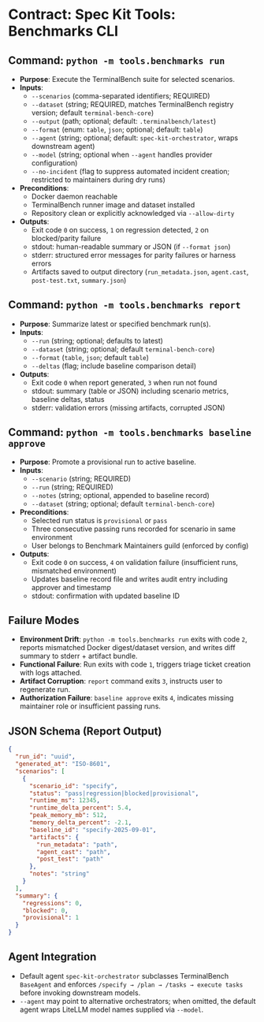 # Contract: Spec Kit Tools: Benchmarks CLI

## Command: `python -m tools.benchmarks run`
- **Purpose**: Execute the TerminalBench suite for selected scenarios.
- **Inputs**:
  - `--scenarios` (comma-separated identifiers; REQUIRED)
  - `--dataset` (string; REQUIRED, matches TerminalBench registry version; default `terminal-bench-core`)
  - `--output` (path; optional; default: `.terminalbench/latest`)
  - `--format` (enum: `table`, `json`; optional; default: `table`)
  - `--agent` (string; optional; default: `spec-kit-orchestrator`, wraps downstream agent)
  - `--model` (string; optional when `--agent` handles provider configuration)
  - `--no-incident` (flag to suppress automated incident creation; restricted to maintainers during dry runs)
- **Preconditions**:
  - Docker daemon reachable
  - TerminalBench runner image and dataset installed
  - Repository clean or explicitly acknowledged via `--allow-dirty`
- **Outputs**:
  - Exit code `0` on success, `1` on regression detected, `2` on blocked/parity failure
  - stdout: human-readable summary or JSON (if `--format json`)
  - stderr: structured error messages for parity failures or harness errors
  - Artifacts saved to output directory (`run_metadata.json`, `agent.cast`, `post-test.txt`, `summary.json`)

## Command: `python -m tools.benchmarks report`
- **Purpose**: Summarize latest or specified benchmark run(s).
- **Inputs**:
  - `--run` (string; optional; defaults to latest)
  - `--dataset` (string; optional; default `terminal-bench-core`)
  - `--format` (`table`, `json`; default `table`)
  - `--deltas` (flag; include baseline comparison detail)
- **Outputs**:
  - Exit code `0` when report generated, `3` when run not found
  - stdout: summary (table or JSON) including scenario metrics, baseline deltas, status
  - stderr: validation errors (missing artifacts, corrupted JSON)

## Command: `python -m tools.benchmarks baseline approve`
- **Purpose**: Promote a provisional run to active baseline.
- **Inputs**:
  - `--scenario` (string; REQUIRED)
  - `--run` (string; REQUIRED)
  - `--notes` (string; optional, appended to baseline record)
  - `--dataset` (string; optional; default `terminal-bench-core`)
- **Preconditions**:
  - Selected run status is `provisional` or `pass`
  - Three consecutive passing runs recorded for scenario in same environment
  - User belongs to Benchmark Maintainers guild (enforced by config)
- **Outputs**:
  - Exit code `0` on success, `4` on validation failure (insufficient runs, mismatched environment)
  - Updates baseline record file and writes audit entry including approver and timestamp
  - stdout: confirmation with updated baseline ID

## Failure Modes
- **Environment Drift**: `python -m tools.benchmarks run` exits with code `2`, reports mismatched Docker digest/dataset version, and writes diff summary to stderr + artifact bundle.
- **Functional Failure**: Run exits with code `1`, triggers triage ticket creation with logs attached.
- **Artifact Corruption**: `report` command exits `3`, instructs user to regenerate run.
- **Authorization Failure**: `baseline approve` exits `4`, indicates missing maintainer role or insufficient passing runs.

## JSON Schema (Report Output)
```json
{
  "run_id": "uuid",
  "generated_at": "ISO-8601",
  "scenarios": [
    {
      "scenario_id": "specify",
      "status": "pass|regression|blocked|provisional",
      "runtime_ms": 12345,
      "runtime_delta_percent": 5.4,
      "peak_memory_mb": 512,
      "memory_delta_percent": -2.1,
      "baseline_id": "specify-2025-09-01",
      "artifacts": {
        "run_metadata": "path",
        "agent_cast": "path",
        "post_test": "path"
      },
      "notes": "string"
    }
  ],
  "summary": {
    "regressions": 0,
    "blocked": 0,
    "provisional": 1
  }
}
```


## Agent Integration
- Default agent `spec-kit-orchestrator` subclasses TerminalBench `BaseAgent` and enforces `/specify → /plan → /tasks → execute tasks` before invoking downstream models.
- `--agent` may point to alternative orchestrators; when omitted, the default agent wraps LiteLLM model names supplied via `--model`.
